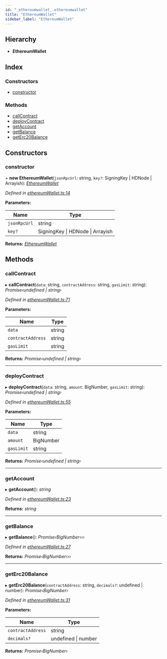 ```yaml
---
id: "_ethereumwallet_.ethereumwallet"
title: "EthereumWallet"
sidebar_label: "EthereumWallet"
---
```


## Hierarchy

* **EthereumWallet**

## Index

### Constructors

* [constructor](_ethereumwallet_.ethereumwallet.md#constructor)

### Methods

* [callContract](_ethereumwallet_.ethereumwallet.md#callcontract)
* [deployContract](_ethereumwallet_.ethereumwallet.md#deploycontract)
* [getAccount](_ethereumwallet_.ethereumwallet.md#getaccount)
* [getBalance](_ethereumwallet_.ethereumwallet.md#getbalance)
* [getErc20Balance](_ethereumwallet_.ethereumwallet.md#geterc20balance)

## Constructors

###  constructor

\+ **new EthereumWallet**(`jsonRpcUrl`: string, `key?`: SigningKey | HDNode | Arrayish): *[EthereumWallet](_ethereumwallet_.ethereumwallet.md)*

*Defined in [ethereumWallet.ts:14](https://github.com/comit-network/comit-js-sdk/blob/68ef370/src/ethereumWallet.ts#L14)*

**Parameters:**

Name | Type |
------ | ------ |
`jsonRpcUrl` | string |
`key?` | SigningKey &#124; HDNode &#124; Arrayish |

**Returns:** *[EthereumWallet](_ethereumwallet_.ethereumwallet.md)*

## Methods

###  callContract

▸ **callContract**(`data`: string, `contractAddress`: string, `gasLimit`: string): *Promise‹undefined | string›*

*Defined in [ethereumWallet.ts:71](https://github.com/comit-network/comit-js-sdk/blob/68ef370/src/ethereumWallet.ts#L71)*

**Parameters:**

Name | Type |
------ | ------ |
`data` | string |
`contractAddress` | string |
`gasLimit` | string |

**Returns:** *Promise‹undefined | string›*

___

###  deployContract

▸ **deployContract**(`data`: string, `amount`: BigNumber, `gasLimit`: string): *Promise‹undefined | string›*

*Defined in [ethereumWallet.ts:55](https://github.com/comit-network/comit-js-sdk/blob/68ef370/src/ethereumWallet.ts#L55)*

**Parameters:**

Name | Type |
------ | ------ |
`data` | string |
`amount` | BigNumber |
`gasLimit` | string |

**Returns:** *Promise‹undefined | string›*

___

###  getAccount

▸ **getAccount**(): *string*

*Defined in [ethereumWallet.ts:23](https://github.com/comit-network/comit-js-sdk/blob/68ef370/src/ethereumWallet.ts#L23)*

**Returns:** *string*

___

###  getBalance

▸ **getBalance**(): *Promise‹BigNumber‹››*

*Defined in [ethereumWallet.ts:27](https://github.com/comit-network/comit-js-sdk/blob/68ef370/src/ethereumWallet.ts#L27)*

**Returns:** *Promise‹BigNumber‹››*

___

###  getErc20Balance

▸ **getErc20Balance**(`contractAddress`: string, `decimals?`: undefined | number): *Promise‹BigNumber›*

*Defined in [ethereumWallet.ts:31](https://github.com/comit-network/comit-js-sdk/blob/68ef370/src/ethereumWallet.ts#L31)*

**Parameters:**

Name | Type |
------ | ------ |
`contractAddress` | string |
`decimals?` | undefined &#124; number |

**Returns:** *Promise‹BigNumber›*
